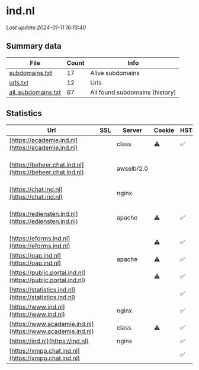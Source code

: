 # ind.nl
*Last update:2024-01-11 16:13:40*
## Summary data
| File       | Count | Info |
|------------|-------|------|
|[subdomains.txt](/data/ind/subdomains.txt)|17|Alive subdomains|
|[urls.txt](/data/ind/urls.txt)|12|Urls|
|[all_subdomains.txt](/data/ind/all_subdomains.txt)|67|All found subdomains (history)|
## Statistics
| Url | SSL | Server | Cookie | HSTS | CSP | XFO | XXP | RP | Tech |
|------------|-------|------|------|------|------|------|------|------|------|
|[https://academie.ind.nl](https://academie.ind.nl)| |class|:warning: |:white_check_mark: | |:warning: | |:white_check_mark: |:white_check_mark: |IIS:10.0 Windows Ser...|
|[https://beheer.chat.ind.nl](https://beheer.chat.ind.nl)| |awselb/2.0| | | | | |:white_check_mark: |Amazon ELB Amazon We...|
|[https://chat.ind.nl](https://chat.ind.nl)| |nginx| | | |:white_check_mark: |:white_check_mark: |:white_check_mark: |HSTS Nginx|
|[https://ediensten.ind.nl](https://ediensten.ind.nl)| |apache|:warning: |:white_check_mark: | |:white_check_mark: | |:white_check_mark: |Apache HTTP Server H...|
|[https://eforms.ind.nl](https://eforms.ind.nl)| ||:warning: |:white_check_mark: | | | | |:white_check_mark: |HSTS|
|[https://oap.ind.nl](https://oap.ind.nl)| |apache|:warning: |:white_check_mark: | | | | |:white_check_mark: |Apache HTTP Server H...|
|[https://public.portal.ind.nl](https://public.portal.ind.nl)| | |:warning: |:white_check_mark: | |:warning: |:white_check_mark: |:white_check_mark: |:white_check_mark: |HSTS Java|
|[https://statistics.ind.nl](https://statistics.ind.nl)| | | |:white_check_mark: | | |:white_check_mark: | |:white_check_mark: |HSTS|
|[https://www.ind.nl](https://www.ind.nl)| |nginx| |:white_check_mark: | |:warning: |:white_check_mark: |:white_check_mark: |:white_check_mark: |HSTS Nginx|
|[https://www.academie.ind.nl](https://www.academie.ind.nl)| |class|:warning: |:white_check_mark: | |:warning: | |:white_check_mark: |:white_check_mark: |HSTS|
|[https://ind.nl](https://ind.nl)| |nginx| |:white_check_mark: | |:warning: |:white_check_mark: |:white_check_mark: |:white_check_mark: |Drupal HSTS Nginx PH...|
|[https://xmpp.chat.ind.nl](https://xmpp.chat.ind.nl)| | | |:white_check_mark: | | |:white_check_mark: |:white_check_mark: |:white_check_mark: |HSTS|